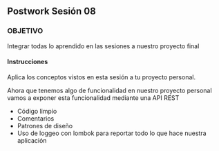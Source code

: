 ## Postwork Sesión 08

### OBJETIVO

Integrar todas lo aprendido en las sesiones a nuestro proyecto final

#### Instrucciones

Aplica los conceptos vistos en esta sesión a tu proyecto personal. 

Ahora que tenemos algo de funcionalidad en nuestro proyecto personal vamos a exponer esta funcionalidad mediante una API REST

- Código limpio
- Comentarios
- Patrones de diseño
- Uso de loggeo con lombok para reportar todo lo que hace nuestra aplicación




